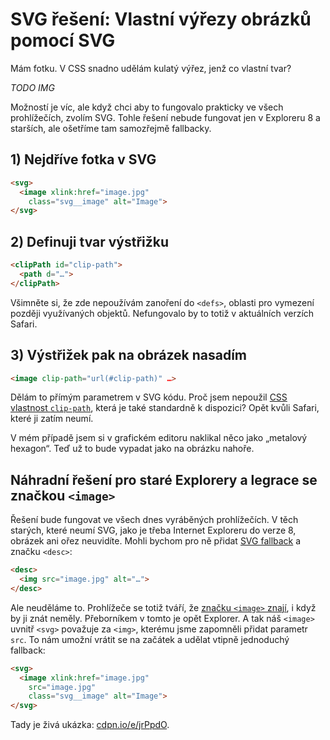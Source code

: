 # SVG řešení: Vlastní výřezy obrázků pomocí SVG

Mám fotku. V CSS snadno udělám kulatý výřez, jenž co vlastní tvar? 

*TODO IMG*

Možností je víc, ale když chci aby to fungovalo prakticky ve všech prohlížečích, zvolím SVG. Tohle řešení nebude fungovat jen v Exploreru 8 a starších, ale ošetříme tam samozřejmě fallbacky.

## 1) Nejdříve fotka v SVG

```html
<svg>
  <image xlink:href="image.jpg" 
    class="svg__image" alt="Image">  
</svg>
```

## 2) Definuji tvar výstřižku

```html
<clipPath id="clip-path">
  <path d="…">
</clipPath>
```

Všimněte si, že zde nepoužívám zanoření do `<defs>`, oblasti pro vymezení později využívaných objektů. Nefungovalo by to totiž v aktuálních verzích Safari.


## 3) Výstřižek pak na obrázek nasadím

```html
<image clip-path="url(#clip-path)" …>
```

Dělám to přímým parametrem v SVG kódu. Proč jsem nepoužil [CSS vlastnost `clip-path`](http://codepen.io/machal/pen/qRPbYZ), která je také standardně k dispozici? Opět kvůli Safari, které ji zatím neumí.

V mém případě jsem si v grafickém editoru naklikal něco jako „metalový hexagon“. Teď už to bude vypadat jako na obrázku nahoře.


## Náhradní řešení pro staré Explorery a legrace se značkou `<image>`

Řešení bude fungovat ve všech dnes vyráběných prohlížečích. V těch starých,  které neumí SVG, jako je třeba Internet Exploreru do verze 8, obrázek ani ořez neuvidíte. Mohli bychom pro ně přidat [SVG fallback](svg-fallbacky.md) a značku `<desc>`:

```html
<desc>
  <img src="image.jpg" alt="…">
</desc>  
```

Ale neuděláme to. Prohlížeče se totiž tváří, že [značku `<image>` znají](https://jakearchibald.com/2013/having-fun-with-image/), i když by ji znát neměly. Přeborníkem v tomto je opět Explorer. A tak náš `<image>` uvnitř `<svg>` považuje za `<img>`, kterému jsme zapomněli přidat parametr `src`. To nám umožní vrátit se na začátek a udělat vtipně jednoduchý fallback:

```html
<svg>
  <image xlink:href="image.jpg" 
    src="image.jpg" 
    class="svg__image" alt="Image">  
</svg>
```

Tady je živá ukázka: [cdpn.io/e/jrPpdO](http://codepen.io/machal/pen/jrPpdO).
